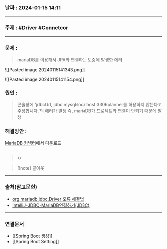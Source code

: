 ### 날짜 : 2024-01-15 14:11

___

### 주제 : #Driver #Connetcor

___

### 문제 : 

> mariaDB를 이용해서 JPA와 연결하는 도중에 발생한 에러

![[Pasted image 20240115141343.png]]

![[Pasted image 20240115141154.png]]

### 원인 :

> 콘솔창에 'jdbcUrl, jdbc:mysql:localhost:3306planner를 허용하지 않는다고 주장합니다.'의 에러가 발생
> 즉, mariaDB가 프로젝트와 연결이 안되기 때문에 발생

### 해결방안 :

[MariaDB 커넥터](https://mariadb.com/kb/en/about-mariadb-connector-j/)에서 다운로드

![]()

>ㅇ

>[!note] 콜아웃

___

### 출처(참고문헌)

- [org.mariadb.jdbc.Driver 오류 해결법](https://leirbag.tistory.com/48)
- [IntelliJ-JDBC-MariaDB연결하기(JDBC)](https://zer0lab.tistory.com/18)

___

### 연결문서

- [[Spring Boot 생성]]
- [[Spring Boot Setting]]

